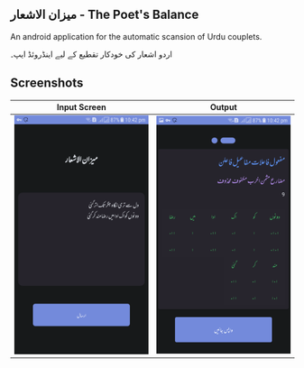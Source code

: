 ## میزان الاشعار - The Poet's Balance


An android application for the automatic scansion of 
Urdu couplets.

اردو اشعار کی خودکار تقطیع کے لیے اینڈروئڈ ایپ۔

## Screenshots
Input Screen        |  Output
:-------------------------:|:-------------------------:
![](input.png)  |  ![](output.png)
